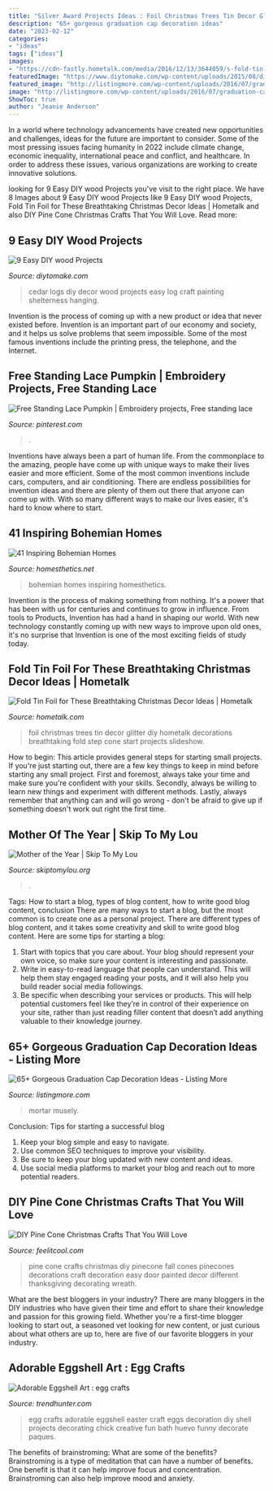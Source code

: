 ```yaml
---
title: "Silver Award Projects Ideas : Foil Christmas Trees Tin Decor Glitter Diy Hometalk Decorations Breathtaking Fold Step Cone Start Projects Slideshow"
description: "65+ gorgeous graduation cap decoration ideas"
date: "2023-02-12"
categories:
- "ideas"
tags: ["ideas"]
images:
- "https://cdn-fastly.hometalk.com/media/2016/12/13/3644059/s-fold-tin-foil-for-these-breathtaking-christmas-decor-ideas-christmas-decorations-home-decor.jpg?size=1600x1000&amp;nocrop=1"
featuredImage: "https://www.diytomake.com/wp-content/uploads/2015/08/diy-cedar-logs-wall-decor.jpg"
featured_image: "http://listingmore.com/wp-content/uploads/2016/07/graduation-cap-decoration/29-graduation-cap-decoration-ideas.jpg"
image: "http://listingmore.com/wp-content/uploads/2016/07/graduation-cap-decoration/29-graduation-cap-decoration-ideas.jpg"
ShowToc: true
author: "Jeanie Anderson"
---
```



In a world where technology advancements have created new opportunities and challenges, ideas for the future are important to consider. Some of the most pressing issues facing humanity in 2022 include climate change, economic inequality, international peace and conflict, and healthcare. In order to address these issues, various organizations are working to create innovative solutions.

	

		
looking for 9 Easy DIY wood Projects you've visit to the right place. We have 8 Images about 9 Easy DIY wood Projects like 9 Easy DIY wood Projects, Fold Tin Foil for These Breathtaking Christmas Decor Ideas | Hometalk and also DIY Pine Cone Christmas Crafts That You Will Love. Read more:
		
    
## 9 Easy DIY Wood Projects

<img loading=lazy src="https://www.diytomake.com/wp-content/uploads/2015/08/diy-cedar-logs-wall-decor.jpg" onerror="this.onerror=null;this.src='https://tse4.mm.bing.net/th?id=OIP.U2gkq4g2jJ6lW29wRcPjkAHaJ3&amp;pid=15.1';" alt="9 Easy DIY wood Projects">

_Source: diytomake.com_

>cedar logs diy decor wood projects easy log craft painting shelterness hanging. 

	

Invention is the process of coming up with a new product or idea that never existed before. Invention is an important part of our economy and society, and it helps us solve problems that seem impossible. Some of the most famous inventions include the printing press, the telephone, and the Internet.

    
## Free Standing Lace Pumpkin | Embroidery Projects, Free Standing Lace

<img loading=lazy src="https://i.pinimg.com/736x/cc/11/18/cc1118ae177a26a5673fd52b91c8dc92.jpg" onerror="this.onerror=null;this.src='https://tse3.mm.bing.net/th?id=OIP.nOB_yPgUsuW_NUqRVA7aGwHaJ3&amp;pid=15.1';" alt="Free Standing Lace Pumpkin | Embroidery projects, Free standing lace">

_Source: pinterest.com_

>. 

	

Inventions have always been a part of human life. From the commonplace to the amazing, people have come up with unique ways to make their lives easier and more efficient. Some of the most common inventions include cars, computers, and air conditioning. There are endless possibilities for invention ideas and there are plenty of them out there that anyone can come up with. With so many different ways to make our lives easier, it's hard to know where to start.

    
## 41 Inspiring Bohemian Homes

<img loading=lazy src="http://cdn.homesthetics.net/wp-content/uploads/2014/08/41-Inspiring-Bohemian-Homes-homesthetics-39.jpg" onerror="this.onerror=null;this.src='https://tse1.mm.bing.net/th?id=OIP.oA0Kbl4GkVuQyXHOKKXcLgHaJ6&amp;pid=15.1';" alt="41 Inspiring Bohemian Homes">

_Source: homesthetics.net_

>bohemian homes inspiring homesthetics. 

	

Invention is the process of making something from nothing. It's a power that has been with us for centuries and continues to grow in influence. From tools to Products, Invention has had a hand in shaping our world. With new technology constantly coming up with new ways to improve upon old ones, it's no surprise that Invention is one of the most exciting fields of study today.

    
## Fold Tin Foil For These Breathtaking Christmas Decor Ideas | Hometalk

<img loading=lazy src="https://cdn-fastly.hometalk.com/media/2016/12/13/3644059/s-fold-tin-foil-for-these-breathtaking-christmas-decor-ideas-christmas-decorations-home-decor.jpg?size=1600x1000&amp;nocrop=1" onerror="this.onerror=null;this.src='https://tse4.mm.bing.net/th?id=OIP.HWWHL7lm4m4wZKTWZQaYgQHaJ9&amp;pid=15.1';" alt="Fold Tin Foil for These Breathtaking Christmas Decor Ideas | Hometalk">

_Source: hometalk.com_

>foil christmas trees tin decor glitter diy hometalk decorations breathtaking fold step cone start projects slideshow. 

	

How to begin: This article provides general steps for starting small projects.
If you're just starting out, there are a few key things to keep in mind before starting any small project. First and foremost, always take your time and make sure you're confident with your skills. Secondly, always be willing to learn new things and experiment with different methods. Lastly, always remember that anything can and will go wrong - don't be afraid to give up if something doesn't work out right the first time.

    
## Mother Of The Year | Skip To My Lou

<img loading=lazy src="https://www.skiptomylou.org/wp-content/uploads/2009/05/trophy-1.jpg" onerror="this.onerror=null;this.src='https://tse3.mm.bing.net/th?id=OIP.g5eN_PV_Kze_wWKN2gp6BgAAAA&amp;pid=15.1';" alt="Mother of the Year | Skip To My Lou">

_Source: skiptomylou.org_

>. 

	

Tags: How to start a blog, types of blog content, how to write good blog content, conclusion
There are many ways to start a blog, but the most common is to create one as a personal project. There are different types of blog content, and it takes some creativity and skill to write good blog content. Here are some tips for starting a blog:
1. Start with topics that you care about. Your blog should represent your own voice, so make sure your content is interesting and passionate.
2. Write in easy-to-read language that people can understand. This will help them stay engaged reading your posts, and it will also help you build reader social media followings.
3. Be specific when describing your services or products. This will help potential customers feel like they’re in control of their experience on your site, rather than just reading filler content that doesn’t add anything valuable to their knowledge journey. 

    
## 65+ Gorgeous Graduation Cap Decoration Ideas - Listing More

<img loading=lazy src="http://listingmore.com/wp-content/uploads/2016/07/graduation-cap-decoration/29-graduation-cap-decoration-ideas.jpg" onerror="this.onerror=null;this.src='https://tse3.mm.bing.net/th?id=OIP.JvpzZgSLjP7zyDM3I24hCAHaJ4&amp;pid=15.1';" alt="65+ Gorgeous Graduation Cap Decoration Ideas - Listing More">

_Source: listingmore.com_

>mortar musely. 

	

Conclusion: Tips for starting a successful blog
1. Keep your blog simple and easy to navigate.
2. Use common SEO techniques to improve your visibility.
3. Be sure to keep your blog updated with new content and ideas.
4. Use social media platforms to market your blog and reach out to more potential readers.

    
## DIY Pine Cone Christmas Crafts That You Will Love

<img loading=lazy src="http://feelitcool.com/wp-content/uploads/2016/11/pinecone-crafts4.jpg" onerror="this.onerror=null;this.src='https://tse2.mm.bing.net/th?id=OIP.4vcLgN2gtU_wyzXKutbG9QHaLH&amp;pid=15.1';" alt="DIY Pine Cone Christmas Crafts That You Will Love">

_Source: feelitcool.com_

>pine cone crafts christmas diy pinecone fall cones pinecones decorations craft decoration easy door painted decor different thanksgiving decorating wreath. 

	

What are the best bloggers in your industry?
There are many bloggers in the DIY industries who have given their time and effort to share their knowledge and passion for this growing field. Whether you're a first-time blogger looking to start out, a seasoned vet looking for new content, or just curious about what others are up to, here are five of our favorite bloggers in your industry.

    
## Adorable Eggshell Art : Egg Crafts

<img loading=lazy src="http://cdn.trendhunterstatic.com/thumbs/egg-crafts.jpeg" onerror="this.onerror=null;this.src='https://tse4.mm.bing.net/th?id=OIP.L4UWb-YhBXb8vWrZlWaLBQHaLI&amp;pid=15.1';" alt="Adorable Eggshell Art : egg crafts">

_Source: trendhunter.com_

>egg crafts adorable eggshell easter craft eggs decoration diy shell projects decorating chick creative fun bath huevo funny decorate paques. 

	

The benefits of brainstroming: What are some of the benefits?
Brainstroming is a type of meditation that can have a number of benefits. One benefit is that it can help improve focus and concentration. Brainstroming can also help improve mood and anxiety.

